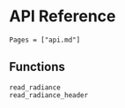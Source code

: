 # API Reference
```@contents
Pages = ["api.md"]
```

## Functions
```@docs
read_radiance
read_radiance_header
```
